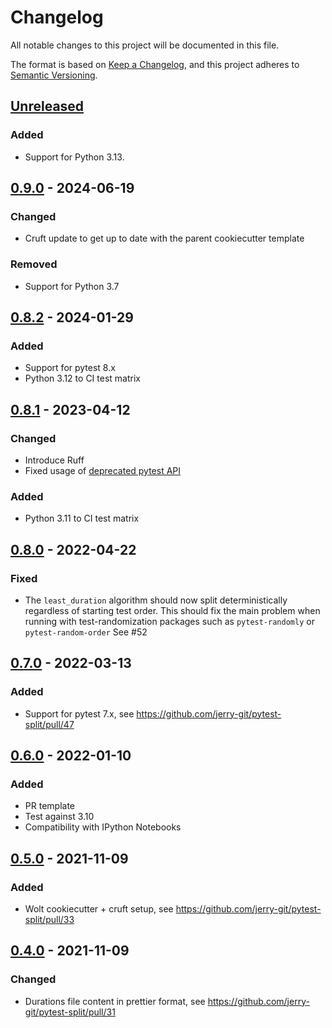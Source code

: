 # Changelog
All notable changes to this project will be documented in this file.

The format is based on [Keep a Changelog](https://keepachangelog.com/en/1.0.0/), and this project adheres to [Semantic Versioning](https://semver.org/spec/v2.0.0.html).

## [Unreleased]
### Added
- Support for Python 3.13.

## [0.9.0] - 2024-06-19
### Changed
- Cruft update to get up to date with the parent cookiecutter template

### Removed
- Support for Python 3.7

## [0.8.2] - 2024-01-29
### Added
- Support for pytest 8.x
- Python 3.12 to CI test matrix

## [0.8.1] - 2023-04-12
### Changed
- Introduce Ruff
- Fixed usage of [deprecated pytest API](https://docs.pytest.org/en/latest/deprecations.html#configuring-hook-specs-impls-using-markers)

### Added
- Python 3.11 to CI test matrix

## [0.8.0] - 2022-04-22
### Fixed
- The `least_duration` algorithm should now split deterministically regardless of starting test order.
  This should fix the main problem when running with test-randomization packages such as `pytest-randomly` or `pytest-random-order`
  See #52

## [0.7.0] - 2022-03-13
### Added
- Support for pytest 7.x, see https://github.com/jerry-git/pytest-split/pull/47

## [0.6.0] - 2022-01-10
### Added
- PR template
- Test against 3.10
- Compatibility with IPython Notebooks

## [0.5.0] - 2021-11-09
### Added
- Wolt cookiecutter + cruft setup, see https://github.com/jerry-git/pytest-split/pull/33

## [0.4.0] - 2021-11-09
### Changed
- Durations file content in prettier format, see https://github.com/jerry-git/pytest-split/pull/31

[Unreleased]: https://github.com/jerry-git/pytest-split/compare/0.9.0...master
[0.9.0]: https://github.com/jerry-git/pytest-split/compare/0.8.2...0.9.0
[0.8.2]: https://github.com/jerry-git/pytest-split/compare/0.8.1...0.8.2
[0.8.1]: https://github.com/jerry-git/pytest-split/compare/0.8.0...0.8.1
[0.8.0]: https://github.com/jerry-git/pytest-split/compare/0.7.0...0.8.0
[0.7.0]: https://github.com/jerry-git/pytest-split/compare/0.6.0...0.7.0
[0.6.0]: https://github.com/jerry-git/pytest-split/compare/0.5.0...0.6.0
[0.5.0]: https://github.com/jerry-git/pytest-split/compare/0.4.0...0.5.0
[0.4.0]: https://github.com/jerry-git/pytest-split/tree/0.4.0

